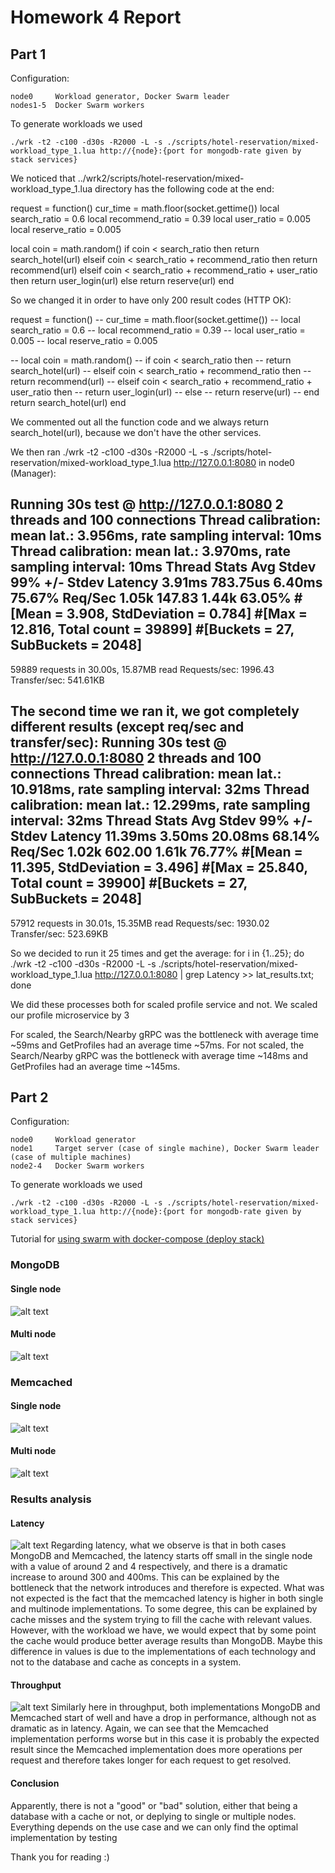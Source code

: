 # Homework 4 Report

## Part 1
Configuration:
```
node0     Workload generator, Docker Swarm leader
nodes1-5  Docker Swarm workers
```

To generate workloads we used
```
./wrk -t2 -c100 -d30s -R2000 -L -s ./scripts/hotel-reservation/mixed-workload_type_1.lua http://{node}:{port for mongodb-rate given by stack services}
```

We noticed that ../wrk2/scripts/hotel-reservation/mixed-workload_type_1.lua directory has the following code at the end:

request = function()
  cur_time = math.floor(socket.gettime())
  local search_ratio      = 0.6
  local recommend_ratio   = 0.39
  local user_ratio        = 0.005
  local reserve_ratio     = 0.005

  local coin = math.random()
  if coin < search_ratio then
    return search_hotel(url)
  elseif coin < search_ratio + recommend_ratio then
    return recommend(url)
  elseif coin < search_ratio + recommend_ratio + user_ratio then
    return user_login(url)
  else 
    return reserve(url)
  end

So we changed it in order to have only 200 result codes (HTTP OK):

request = function()
--   cur_time = math.floor(socket.gettime())
--   local search_ratio      = 0.6
--   local recommend_ratio   = 0.39
--   local user_ratio        = 0.005
--   local reserve_ratio     = 0.005

--   local coin = math.random()
--   if coin < search_ratio then
--     return search_hotel(url)
--   elseif coin < search_ratio + recommend_ratio then
--     return recommend(url)
--   elseif coin < search_ratio + recommend_ratio + user_ratio then
--     return user_login(url)
--   else 
--     return reserve(url)
--   end
    return search_hotel(url)
end

We commented out all the function code and we always return search_hotel(url), because we don't have the other services.

We then ran ./wrk -t2 -c100 -d30s -R2000 -L -s ./scripts/hotel-reservation/mixed-workload_type_1.lua http://127.0.0.1:8080 in node0 (Manager):

Running 30s test @ http://127.0.0.1:8080
  2 threads and 100 connections
  Thread calibration: mean lat.: 3.956ms, rate sampling interval: 10ms
  Thread calibration: mean lat.: 3.970ms, rate sampling interval: 10ms
  Thread Stats   Avg      Stdev     99%   +/- Stdev
    Latency     3.91ms  783.75us   6.40ms   75.67%
    Req/Sec     1.05k   147.83     1.44k    63.05%
#[Mean    =        3.908, StdDeviation   =        0.784]
#[Max     =       12.816, Total count    =        39899]
#[Buckets =           27, SubBuckets     =         2048]
----------------------------------------------------------
  59889 requests in 30.00s, 15.87MB read
Requests/sec:   1996.43
Transfer/sec:    541.61KB

The second time we ran it, we got completely different results (except req/sec and transfer/sec):
Running 30s test @ http://127.0.0.1:8080
  2 threads and 100 connections
  Thread calibration: mean lat.: 10.918ms, rate sampling interval: 32ms
  Thread calibration: mean lat.: 12.299ms, rate sampling interval: 32ms
  Thread Stats   Avg      Stdev     99%   +/- Stdev
    Latency    11.39ms    3.50ms  20.08ms   68.14%
    Req/Sec     1.02k   602.00     1.61k    76.77%
#[Mean    =       11.395, StdDeviation   =        3.496]
#[Max     =       25.840, Total count    =        39900]
#[Buckets =           27, SubBuckets     =         2048]
----------------------------------------------------------
  57912 requests in 30.01s, 15.35MB read
Requests/sec:   1930.02
Transfer/sec:    523.69KB

So we decided to run it 25 times and get the average:
for i in {1..25}; do ./wrk -t2 -c100 -d30s -R2000 -L -s ./scripts/hotel-reservation/mixed-workload_type_1.lua http://127.0.0.1:8080 | grep Latency >> lat_results.txt; done

We did these processes both for scaled profile service and not. We scaled our profile microservice by 3



For scaled, the Search/Nearby gRPC was the bottleneck with average time ~59ms and GetProfiles had an average time ~57ms. 
For not scaled, the Search/Nearby gRPC was the bottleneck with average time ~148ms and GetProfiles had an average time ~145ms. 

## Part 2

Configuration:
```
node0     Workload generator
node1     Target server (case of single machine), Docker Swarm leader (case of multiple machines)
node2-4   Docker Swarm workers
```

To generate workloads we used
```
./wrk -t2 -c100 -d30s -R2000 -L -s ./scripts/hotel-reservation/mixed-workload_type_1.lua http://{node}:{port for mongodb-rate given by stack services}
```

Tutorial for [using swarm with docker-compose (deploy stack)](https://docs.docker.com/engine/swarm/stack-deploy/)

### MongoDB

#### Single node
![alt text](https://github.com/cseas002/cs499-fa22/blob/main/assignments/hw4/answers/results/mongodb_single.png "MongoDB single node")

#### Multi node
![alt text](https://github.com/cseas002/cs499-fa22/blob/main/assignments/hw4/answers/results/mongodb_multi.png "MongoDB multi node") 

### Memcached

#### Single node
![alt text](https://github.com/cseas002/cs499-fa22/blob/main/assignments/hw4/answers/results/memcached_single.png "Memcached single node")

#### Multi node
![alt text](https://github.com/cseas002/cs499-fa22/blob/main/assignments/hw4/answers/results/memcached_multi.png "Memcached multi node") 

### Results analysis

#### Latency
![alt text](https://github.com/cseas002/cs499-fa22/blob/main/assignments/hw4/answers/results/latency.png "Latency")
Regarding latency, what we observe is that in both cases MongoDB and Memcached, the latency starts off small in the single node with a value of around 2 and 4 respectively, and there is a dramatic increase to around 300 and 400ms. This can be explained by the bottleneck that the network introduces and therefore is expected. What was not expected is the fact that the memcached latency is higher in both single and multinode implementations. To some degree, this can be explained by cache misses and the system trying to fill the cache with relevant values. However, with the workload we have, we would expect that by some point the cache would produce better average results than MongoDB. Maybe this difference in values is due to the implementations of each technology and not to the database and cache as concepts in a system. 

#### Throughput
![alt text](https://github.com/cseas002/cs499-fa22/blob/main/assignments/hw4/answers/results/throughput.png "Throughput")
Similarly here in throughput, both implementations MongoDB and Memcached start of well and have a drop in performance, although not as dramatic as in latency. Again, we can see that the Memcached implementation performs worse but in this case it is probably the expected result since the Memcached implementation does more operations per request and therefore takes longer for each request to get resolved.

#### Conclusion
Apparently, there is not a "good" or "bad" solution, either that being a database with a cache or not, or deplying to single or multiple nodes. Everything depends on the use case and we can only find the optimal implementation by testing

Thank you for reading :)
